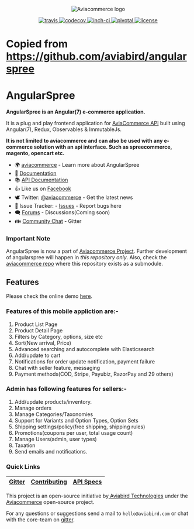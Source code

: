 <p align="center">
    <img alt="Aviacommerce logo" title="Aviacommerce Logo" src="https://res.cloudinary.com/aviabird/image/upload/h_250/v1539065176/aviacommerce/logo/main.png">
</p>
<p align="center">
  <a href="https://travis-ci.com/aviacommerce/avia">
    <img src="https://travis-ci.com/aviacommerce/avia.svg?branch=develop" alt="travis" title="build-status"/>
  </a>
  <a href="https://codecov.io/gh/aviacommerce/avia">
    <img src="https://codecov.io/gh/aviacommerce/avia/branch/develop/graph/badge.svg" alt="codecov" title="coverage-status"/>
  </a>
  <a href="http://inch-ci.org/github/aviacommerce/avia">
    <img src="http://inch-ci.org/github/aviacommerce/avia.svg?branch=develop" alt="inch-ci" title="doc-status"/>
  </a>
  <a href="https://www.pivotaltracker.com/n/projects/2149807">
    <img src="http://res.cloudinary.com/zeus999/image/upload/c_limit,h_1041,w_1487/v1486457388/Yatrum%20Logo/pt-badge_ss3dyt.svg" alt="pivotal" title="project-tracker"/>
  </a>
   <a href="">
    <img src="https://img.shields.io/badge/license-MIT-brightgreen.svg?style=flat" alt="license" title="Software License"/>
  </a>
</p>

# Copied from https://github.com/aviabird/angularspree
# AngularSpree

**AngularSpree is an Angular(7) e-commerce application.**

It is a plug and play frontend application for [AviaCommerce API](https://www.aviacommerce.org/docs/apis-getting-started.html) built using Angular(7), Redux, Observables & ImmutableJs.

**It is not limited to aviacommerce and can also be used with any e-commerce solution with an api interface. Such as spreecommerce, magento, opencart etc.**

- 🌍 [aviacommerce](https://aviacommerce.org/) - Learn more about AngularSpree
- 📖 [Documentation](https://www.aviacommerce.org/docs/frontend-install.html)
- 📚 [API Documentation](https://www.aviacommerce.org/docs/apis-getting-started.html)
- 👍 Like us on [Facebook](https://www.facebook.com/aviacommerce)
- 🕊 Twitter: [@aviacommerce](https://twitter.com/aviacommerce) - Get the latest news
- 🐞 Issue Tracker: - [Issues](https://github.com/aviacommerce/avia/issues) - Report bugs here
- 🗨 [Forums](https://forum.aviacommerce.org/) - Discussions(Coming soon)
- 👪 [Community Chat](https://gitter.im/avia-commerce/Lobby) - Gitter

### Important Note

AngularSpree is now a part of [Aviacommerce Project](https://aviacommerce.org). Further development of angularspree will happen in _this repository only_. Also, check the [aviacommerce repo](https://github.com/aviacommerce/avia) where this repository exists as a submodule.

## Features

Please check the online demo [here](https://www.aviacommerce.org/demo/demo.html).

### Features of this mobile appliction are:-

1. Product List Page
2. Product Detail Page
3. Filters by Category, options, size etc
4. Sort(New arrival, Price)
5. Advanced searching and autocomplete with Elasticsearch
6. Add/update to cart
7. Notifications for order update notification, payment failure
8. Chat with seller feature, messaging
9. Payment methods(COD, Stripe, Payubiz, RazorPay and 29 others)

### Admin has following features for sellers:-

1. Add/update products/inventory.
2. Manage orders
3. Manage Categories/Taxonomies
4. Support for Variants and Option Types, Option Sets
5. Shipping settings/policy(free shipping, shipping rules)
6. Promotions(coupons per user, total usage count)
7. Manage Users(admin, user types)
8. Taxation
9. Send emails and notifications.

### Quick Links

| [Gitter](https://gitter.im/avia-commerce/Lobby) | [Contributing](https://www.aviacommerce.org/docs/how-to-contribute.html) | [API Specs](https://www.aviacommerce.org/docs/apis-getting-started.html) |
| ----------------------------------------------- | ------------------------------------------------------------------------ | ------------------------------------------------------------------------ |


This project is an open-source initiative by[ Aviabird Technologies](https://aviabird.com) under the [Aviacommerce](https://aviacommerce.org) open-source project.

For any questions or suggestions send a mail to `hello@aviabird.com` or chat with the core-team on [gitter](https://gitter.im/avia-commerce/Lobby).
